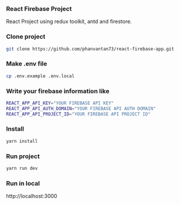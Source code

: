 ### React Firebase Project

React Project using redux toolkit, antd and firestore.

### Clone project
```bash
git clone https://github.com/phanvantan73/react-firebase-app.git
```
### Make .env file
```bash
cp .env.example .env.local
```

### Write your firebase information like
```bash
REACT_APP_API_KEY="YOUR FIREBASE API KEY"
REACT_APP_API_AUTH_DOMAIN="YOUR FIREBASE API AUTH DOMAIN"
REACT_APP_API_PROJECT_ID="YOUR FIREBASE API PROJECT ID"
```

### Install
```bash
yarn install
```

### Run project
```bash
yarn run dev
```

### Run in local

http://localhost:3000
